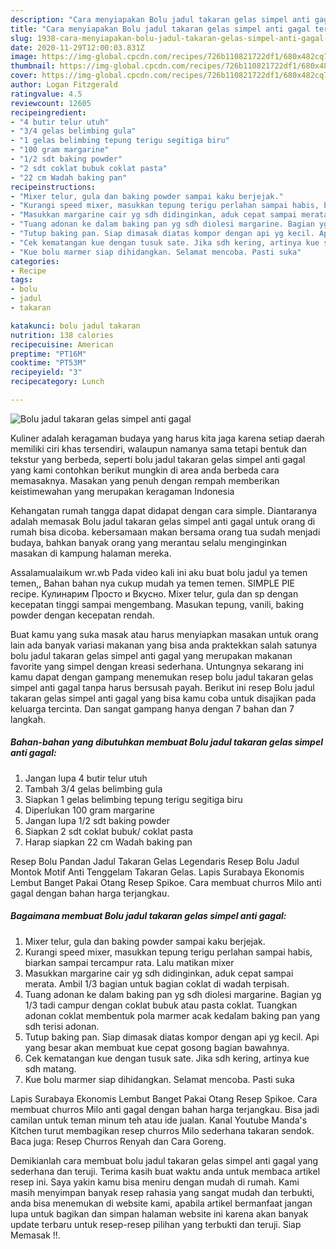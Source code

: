 ```yaml
---
description: "Cara menyiapakan Bolu jadul takaran gelas simpel anti gagal teraktual"
title: "Cara menyiapakan Bolu jadul takaran gelas simpel anti gagal teraktual"
slug: 1938-cara-menyiapakan-bolu-jadul-takaran-gelas-simpel-anti-gagal-teraktual
date: 2020-11-29T12:00:03.831Z
image: https://img-global.cpcdn.com/recipes/726b110821722df1/680x482cq70/bolu-jadul-takaran-gelas-simpel-anti-gagal-foto-resep-utama.jpg
thumbnail: https://img-global.cpcdn.com/recipes/726b110821722df1/680x482cq70/bolu-jadul-takaran-gelas-simpel-anti-gagal-foto-resep-utama.jpg
cover: https://img-global.cpcdn.com/recipes/726b110821722df1/680x482cq70/bolu-jadul-takaran-gelas-simpel-anti-gagal-foto-resep-utama.jpg
author: Logan Fitzgerald
ratingvalue: 4.5
reviewcount: 12605
recipeingredient:
- "4 butir telur utuh"
- "3/4 gelas belimbing gula"
- "1 gelas belimbing tepung terigu segitiga biru"
- "100 gram margarine"
- "1/2 sdt baking powder"
- "2 sdt coklat bubuk coklat pasta"
- "22 cm Wadah baking pan"
recipeinstructions:
- "Mixer telur, gula dan baking powder sampai kaku berjejak."
- "Kurangi speed mixer, masukkan tepung terigu perlahan sampai habis, biarkan sampai tercampur rata. Lalu matikan mixer"
- "Masukkan margarine cair yg sdh didinginkan, aduk cepat sampai merata. Ambil 1/3 bagian untuk bagian coklat di wadah terpisah."
- "Tuang adonan ke dalam baking pan yg sdh diolesi margarine. Bagian yg 1/3 tadi campur dengan coklat bubuk atau pasta coklat. Tuangkan adonan coklat membentuk pola marmer acak kedalam baking pan yang sdh terisi adonan."
- "Tutup baking pan. Siap dimasak diatas kompor dengan api yg kecil. Api yang besar akan membuat kue cepat gosong bagian bawahnya."
- "Cek kematangan kue dengan tusuk sate. Jika sdh kering, artinya kue sdh matang."
- "Kue bolu marmer siap dihidangkan. Selamat mencoba. Pasti suka"
categories:
- Recipe
tags:
- bolu
- jadul
- takaran

katakunci: bolu jadul takaran 
nutrition: 138 calories
recipecuisine: American
preptime: "PT16M"
cooktime: "PT53M"
recipeyield: "3"
recipecategory: Lunch

---
```



![Bolu jadul takaran gelas simpel anti gagal](https://img-global.cpcdn.com/recipes/726b110821722df1/680x482cq70/bolu-jadul-takaran-gelas-simpel-anti-gagal-foto-resep-utama.jpg)

Kuliner adalah keragaman budaya yang harus kita jaga karena setiap daerah memiliki ciri khas tersendiri, walaupun namanya sama tetapi bentuk dan tekstur yang berbeda, seperti bolu jadul takaran gelas simpel anti gagal yang kami contohkan berikut mungkin di area anda berbeda cara memasaknya. Masakan yang penuh dengan rempah memberikan keistimewahan yang merupakan keragaman Indonesia

Kehangatan rumah tangga dapat didapat dengan cara simple. Diantaranya adalah memasak Bolu jadul takaran gelas simpel anti gagal untuk orang di rumah bisa dicoba. kebersamaan makan bersama orang tua sudah menjadi budaya, bahkan banyak orang yang merantau selalu menginginkan masakan di kampung halaman mereka.

Assalamualaikum wr.wb Pada video kali ini aku buat bolu jadul ya temen temen,, Bahan bahan nya cukup mudah ya temen temen. SIMPLE PIE recipe. Кулинарим Просто и Вкусно. Mixer telur, gula dan sp dengan kecepatan tinggi sampai mengembang. Masukan tepung, vanili, baking powder dengan kecepatan rendah.

Buat kamu yang suka masak atau harus menyiapkan masakan untuk orang lain ada banyak variasi makanan yang bisa anda praktekkan salah satunya bolu jadul takaran gelas simpel anti gagal yang merupakan makanan favorite yang simpel dengan kreasi sederhana. Untungnya sekarang ini kamu dapat dengan gampang menemukan resep bolu jadul takaran gelas simpel anti gagal tanpa harus bersusah payah.
Berikut ini resep Bolu jadul takaran gelas simpel anti gagal yang bisa kamu coba untuk disajikan pada keluarga tercinta. Dan sangat gampang hanya dengan 7 bahan dan 7 langkah.


<!--inarticleads1-->

##### Bahan-bahan yang dibutuhkan membuat Bolu jadul takaran gelas simpel anti gagal:

1. Jangan lupa 4 butir telur utuh
1. Tambah 3/4 gelas belimbing gula
1. Siapkan 1 gelas belimbing tepung terigu segitiga biru
1. Diperlukan 100 gram margarine
1. Jangan lupa 1/2 sdt baking powder
1. Siapkan 2 sdt coklat bubuk/ coklat pasta
1. Harap siapkan 22 cm Wadah baking pan


Resep Bolu Pandan Jadul Takaran Gelas Legendaris Resep Bolu Jadul Montok Motif Anti Tenggelam Takaran Gelas. Lapis Surabaya Ekonomis Lembut Banget Pakai Otang Resep Spikoe. Cara membuat churros Milo anti gagal dengan bahan harga terjangkau. 

<!--inarticleads2-->

##### Bagaimana membuat  Bolu jadul takaran gelas simpel anti gagal:

1. Mixer telur, gula dan baking powder sampai kaku berjejak.
1. Kurangi speed mixer, masukkan tepung terigu perlahan sampai habis, biarkan sampai tercampur rata. Lalu matikan mixer
1. Masukkan margarine cair yg sdh didinginkan, aduk cepat sampai merata. Ambil 1/3 bagian untuk bagian coklat di wadah terpisah.
1. Tuang adonan ke dalam baking pan yg sdh diolesi margarine. Bagian yg 1/3 tadi campur dengan coklat bubuk atau pasta coklat. Tuangkan adonan coklat membentuk pola marmer acak kedalam baking pan yang sdh terisi adonan.
1. Tutup baking pan. Siap dimasak diatas kompor dengan api yg kecil. Api yang besar akan membuat kue cepat gosong bagian bawahnya.
1. Cek kematangan kue dengan tusuk sate. Jika sdh kering, artinya kue sdh matang.
1. Kue bolu marmer siap dihidangkan. Selamat mencoba. Pasti suka


Lapis Surabaya Ekonomis Lembut Banget Pakai Otang Resep Spikoe. Cara membuat churros Milo anti gagal dengan bahan harga terjangkau. Bisa jadi camilan untuk teman minum teh atau ide jualan. Kanal Youtube Manda&#39;s Kitchen turut membagikan resep churros Milo sederhana takaran sendok. Baca juga: Resep Churros Renyah dan Cara Goreng. 

Demikianlah cara membuat bolu jadul takaran gelas simpel anti gagal yang sederhana dan teruji. Terima kasih buat waktu anda untuk membaca artikel resep ini. Saya yakin kamu bisa meniru dengan mudah di rumah. Kami masih menyimpan banyak resep rahasia yang sangat mudah dan terbukti, anda bisa menemukan di website kami, apabila artikel bermanfaat jangan lupa untuk bagikan dan simpan halaman website ini karena akan banyak update terbaru untuk resep-resep pilihan yang terbukti dan teruji. Siap Memasak !!. 

